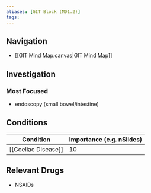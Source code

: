 ```yaml
---
aliases: [GIT Block (MD1.2)]
tags: 
---
```


## Navigation
- [[GIT Mind Map.canvas|GIT Mind Map]]

## Investigation

### Most Focused
- endoscopy (small bowel/intestine)

## Conditions

| Condition           | Importance (e.g. nSlides) |
| ------------------- | ------------------------- |
| [[Coeliac Disease]] | 10                        |

## Relevant Drugs

- NSAIDs 


